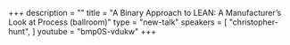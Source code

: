 +++
description = ""
title = "A Binary Approach to LEAN: A Manufacturer’s Look at Process (ballroom)"
type = "new-talk"
speakers = [
        "christopher-hunt",
]
youtube = "bmp0S-vdukw"
+++